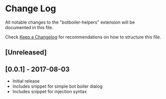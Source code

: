# Change Log
All notable changes to the "botboiler-helpers" extension will be documented in this file.

Check [Keep a Changelog](http://keepachangelog.com/) for recommendations on how to structure this file.

## [Unreleased]

## [0.0.1] - 2017-08-03
- Initial release
- Includes snippet for simple bot boiler dialog
- Includes snippet for injection syntax